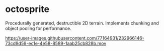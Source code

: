 # octosprite

Procedurally generated, destructible 2D terrain. Implements chunking and object pooling for performance.

https://user-images.githubusercontent.com/77164931/232966146-73cd9d59-ec1e-4e58-8589-1aab25cb828b.mov
